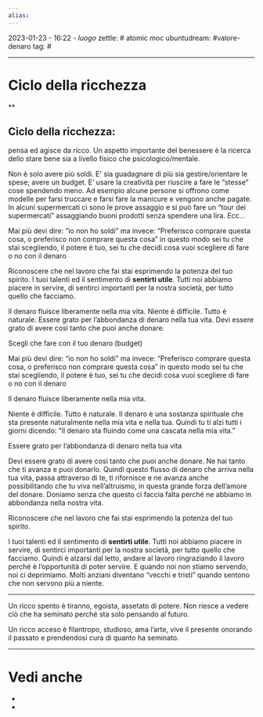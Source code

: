 ```yaml
---
alias: 
---
```

2023-01-23 - 16:22 - *luogo*
zettle: # atomic moc
ubuntudream: #valore-denaro 
tag: #

---
# Ciclo della ricchezza


**

## Ciclo della ricchezza:

  

pensa ed agisce da ricco. Un aspetto importante del benessere è la ricerca dello stare bene sia a livello fisico che psicologico/mentale. 

  

Non è solo avere più soldi. E' sia guadagnare di più sia gestire/orientare le spese; avere un budget. E’ usare la creatività per riuscire a fare le “stesse” cose spendendo meno. Ad esempio alcune persone si offrono come modelle per farsi truccare e farsi fare la manicure e vengono anche pagate. In alcuni supermercati ci sono le prove assaggio e si può fare un “tour dei supermercati” assaggiando buoni prodotti senza spendere una lira. Ecc...

  

Mai più devi dire: “io non ho soldi” ma invece: “Preferisco comprare questa cosa, o preferisco non comprare questa cosa” in questo modo sei tu che stai scegliendo, il potere è tuo, sei tu che decidi cosa vuoi scegliere di fare o no con il denaro

  

Riconoscere che nel lavoro che fai stai esprimendo la potenza del tuo spirito. I tuoi talenti ed il sentimento di **sentirti utile**. Tutti noi abbiamo piacere in servire, di sentirci importanti per la nostra società, per tutto quello che facciamo. 

  

Il denaro fluisce liberamente nella mia vita. Niente è difficile. Tutto è naturale. Essere grato per l’abbondanza di denaro nella tua vita. Devi essere grato di avere così tanto che puoi anche donare. 

  

Scegli che fare con il tuo denaro (budget)

Mai più devi dire: “io non ho soldi” ma invece: “Preferisco comprare questa cosa, o preferisco non comprare questa cosa” in questo modo sei tu che stai scegliendo, il potere è tuo, sei tu che decidi cosa vuoi scegliere di fare o no con il denaro

  

Il denaro fluisce liberamente nella mia vita.

Niente è difficile. Tutto è naturale. Il denaro è una sostanza spirituale che sta presente naturalmente nella mia vita e nella tua. Quindi tu ti alzi tutti i giorni dicendo: “Il denaro sta fluindo come una cascata nella mia vita.” 

  

Essere grato per l’abbondanza di denaro nella tua vita

Devi essere grato di avere così tanto che puoi anche donare. Ne hai tanto che ti avanza e puoi donarlo. Quindi questo flusso di denaro che arriva nella tua vita, passa attraverso di te, ti rifornisce e ne avanza anche possibilitando che tu viva nell’altruismo, in questa grande forza dell’amore del donare. Doniamo senza che questo ci faccia falta perché ne abbiamo in abbondanza nella nostra vita.

  

Riconoscere che nel lavoro che fai stai esprimendo la potenza del tuo spirito.

I tuoi talenti ed il sentimento di **sentirti utile**. Tutti noi abbiamo piacere in servire, di sentirci importanti per la nostra società, per tutto quello che facciamo. Quindi è alzarsi dal letto, andare al lavoro ringraziando il lavoro perché è l’opportunità di poter servire. E quando noi non stiamo servendo, noi ci deprimiamo. Molti anziani diventano “vecchi e tristi” quando sentono che non servono più a niente.

  

---

Un ricco spento è tiranno, egoista, assetato di potere. Non riesce a vedere ciò che ha seminato perché sta solo pensando al futuro.

Un ricco acceso è filantropo, studioso, ama l’arte, vive il presente onorando il passato e prendendosi cura di quanto ha seminato.


---
# Vedi anche
- 
- 